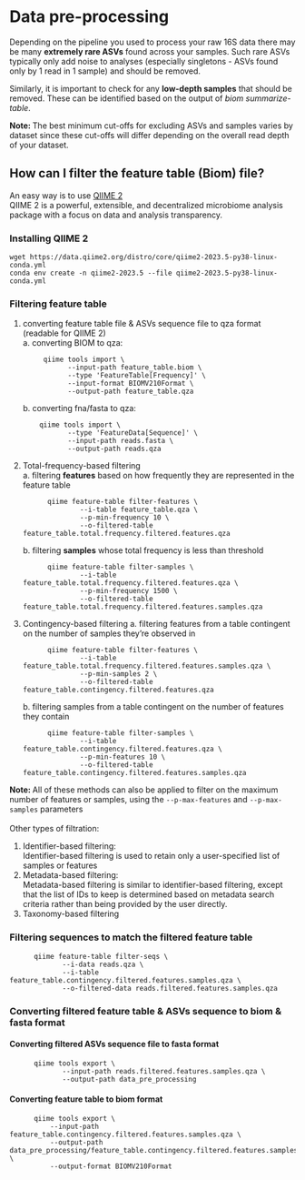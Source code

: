 # Data pre-processing
Depending on the pipeline you used to process your raw 16S data there may be many <b>extremely rare ASVs</b> found across your samples. 
Such rare ASVs typically only add noise to analyses (especially singletons - ASVs found only by 1 read in 1 sample) and should be removed. 

Similarly, it is important to check for any <b>low-depth samples</b> that should be removed. 
These can be identified based on the output of <I>biom summarize-table</i>.

<b>Note: </b> The best minimum cut-offs for excluding ASVs and samples varies by dataset since these cut-offs will differ depending on the overall read depth of your dataset.

## How can I filter the feature table (Biom) file?
An easy way is to use <a href="https://docs.qiime2.org/2023.5/">QIIME 2</a></br>
QIIME 2 is a powerful, extensible, and decentralized microbiome analysis package with a focus on data and analysis transparency.

### Installing QIIME 2
```
wget https://data.qiime2.org/distro/core/qiime2-2023.5-py38-linux-conda.yml
conda env create -n qiime2-2023.5 --file qiime2-2023.5-py38-linux-conda.yml
```

### Filtering feature table
1. converting feature table file & ASVs sequence file to qza format (readable for QIIME 2)</br>
   a. converting BIOM to qza:
   ```
        qiime tools import \
              --input-path feature_table.biom \
              --type 'FeatureTable[Frequency]' \
              --input-format BIOMV210Format \
              --output-path feature_table.qza
   ```
   b. converting fna/fasta to qza:
   ```
       qiime tools import \
              --type 'FeatureData[Sequence]' \
              --input-path reads.fasta \
              --output-path reads.qza
   ```
2. Total-frequency-based filtering</br>
   a. filtering <b>features</b> based on how frequently they are represented in the feature table
   ```
         qiime feature-table filter-features \
                 --i-table feature_table.qza \
                 --p-min-frequency 10 \
                 --o-filtered-table feature_table.total.frequency.filtered.features.qza
   ```

   b. filtering <b>samples</b> whose total frequency is less than threshold
   ```
         qiime feature-table filter-samples \
                 --i-table feature_table.total.frequency.filtered.features.qza \
                 --p-min-frequency 1500 \
                 --o-filtered-table feature_table.total.frequency.filtered.features.samples.qza
   ```
3. Contingency-based filtering
   a. filtering features from a table contingent on the number of samples they’re observed in
   ```
         qiime feature-table filter-features \
                 --i-table feature_table.total.frequency.filtered.features.samples.qza \
                 --p-min-samples 2 \
                 --o-filtered-table feature_table.contingency.filtered.features.qza
   ```
   b. filtering samples from a table contingent on the number of features they contain
   ```
         qiime feature-table filter-samples \
                 --i-table feature_table.contingency.filtered.features.qza \
                 --p-min-features 10 \
                 --o-filtered-table feature_table.contingency.filtered.features.samples.qza
   ```

<b>Note: </b> All of these methods can also be applied to filter on the maximum number of features or samples, using the `--p-max-features` and `--p-max-samples` parameters</br></br>
Other types of filtration:
1. Identifier-based filtering: </br>
   Identifier-based filtering is used to retain only a user-specified list of samples or features
2. Metadata-based filtering: </br>
   Metadata-based filtering is similar to identifier-based filtering, except that the list of IDs to keep is determined based on metadata search criteria rather than being provided by the user directly.
3. Taxonomy-based filtering

### Filtering sequences to match the filtered feature table 
```
      qiime feature-table filter-seqs \
             --i-data reads.qza \
             --i-table feature_table.contingency.filtered.features.samples.qza \
             --o-filtered-data reads.filtered.features.samples.qza
```

### Converting filtered feature table & ASVs sequence to biom & fasta format
#### Converting filtered ASVs sequence file to fasta format
```
      qiime tools export \
             --input-path reads.filtered.features.samples.qza \
             --output-path data_pre_processing
```
#### Converting feature table to biom format
```
      qiime tools export \
          --input-path feature_table.contingency.filtered.features.samples.qza \
          --output-path data_pre_processing/feature_table.contingency.filtered.features.samples.biom \
          --output-format BIOMV210Format
```
   

